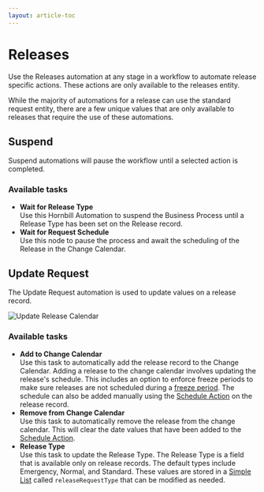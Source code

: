 ```yaml
---
layout: article-toc
---
```

# Releases
Use the Releases automation at any stage in a workflow to automate release specific actions. These actions are only available to the releases entity.  

While the majority of automations for a release can use the standard request entity, there are a few unique values that are only available to releases that require the use of these automations.

## Suspend
Suspend automations will pause the workflow until a selected action is completed. 

### Available tasks
* **Wait for Release Type**<br>Use this Hornbill Automation to suspend the Business Process until a Release Type has been set on the Release record.
* **Wait for Request Schedule**<br>Use this node to pause the process and await the scheduling of the Release in the Change Calendar.

## Update Request
The Update Request automation is used to update values on a release record.

![Update Release Calendar](/_books/servicemanager-config/images/workflow-releases-update-calendar.png)

### Available tasks
* **Add to Change Calendar**<br>Use this task to automatically add the release record to the Change Calendar. Adding a release to the change calendar involves updating the release's schedule. This includes an option to enforce freeze periods to make sure releases are not scheduled during a [freeze period](/servicemanager-user-guide/change-calendar/overview#change-freeze-periods).  The schedule can also be added manually using the [Schedule Action](/servicemanager-user-guide/service-portfolio/requests/schedule-action) on the release record. 
* **Remove from Change Calendar**<br>Use this task to automatically remove the release from the change calendar. This will clear the date values that have been added to the [Schedule Action](/servicemanager-user-guide/service-portfolio/requests/schedule-action).
* **Release Type**<br>Use this task to update the Release Type. The Release Type is a field that is available only on release records. The default types include Emergency, Normal, and Standard.  These values are stored in a [Simple List](/servicemanager-config/setup/service-manager-simple-lists) called `releaseRequestType` that can be modified as needed.  

<!-- https://wiki.hornbill.com/index.php?title=Service_Manager_Business_Process_Workflow -->